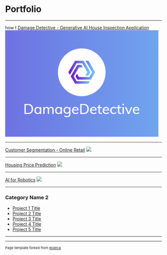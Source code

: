 # Portfolio

---
how t
[Damage Detective - Generative AI House Inspection Application](/damagedetective)
<img src="images/logo.png?raw=true"/>

---
[Customer Segmentation - Online Retail](/pdf/sample_presentation.pdf)
<img src="images/dummy_thumbnail.jpg?raw=true"/>

---
[Housing Price Prediction](http://example.com/)
<img src="images/dummy_thumbnail.jpg?raw=true"/>

---
[AI for Robotics](http://example.com/)
<img src="images/dummy_thumbnail.jpg?raw=true"/>

---
### Category Name 2

- [Project 1 Title](http://example.com/)
- [Project 2 Title](http://example.com/)
- [Project 3 Title](http://example.com/)
- [Project 4 Title](http://example.com/)
- [Project 5 Title](http://example.com/)

---




---
<p style="font-size:11px">Page template forked from <a href="https://github.com/evanca/quick-portfolio">evanca</a></p>
<!-- Remove above link if you don't want to attibute -->
